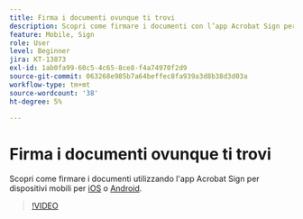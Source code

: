 ```yaml
---
title: Firma i documenti ovunque ti trovi
description: Scopri come firmare i documenti con l’app Acrobat Sign per dispositivi mobili
feature: Mobile, Sign
role: User
level: Beginner
jira: KT-13873
exl-id: 1ab0fa99-60c5-4c65-8ce8-f4a74970f2d9
source-git-commit: 063268e985b7a64beffec8fa939a3d8b38d3d03a
workflow-type: tm+mt
source-wordcount: '38'
ht-degree: 5%

---
```


# Firma i documenti ovunque ti trovi

Scopri come firmare i documenti utilizzando l&#39;app Acrobat Sign per dispositivi mobili per [iOS](https://apps.apple.com/it/app/adobe-sign/id481082197) o [Android](https://play.google.com/store/apps/details?id=com.adobe.echosign&hl=it).

>[!VIDEO](https://video.tv.adobe.com/v/3439046?quality=12&learn=on&hidetitle=true&captions=ita)
